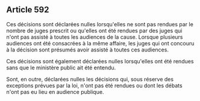 Article 592
----
Ces décisions sont déclarées nulles lorsqu'elles ne sont pas rendues par le
nombre de juges prescrit ou qu'elles ont été rendues par des juges qui n'ont pas
assisté à toutes les audiences de la cause. Lorsque plusieurs audiences ont été
consacrées à la même affaire, les juges qui ont concouru à la décision sont
présumés avoir assisté à toutes ces audiences.

Ces décisions sont également déclarées nulles lorsqu'elles ont été rendues sans
que le ministère public ait été entendu.

Sont, en outre, déclarées nulles les décisions qui, sous réserve des exceptions
prévues par la loi, n'ont pas été rendues ou dont les débats n'ont pas eu lieu
en audience publique.
